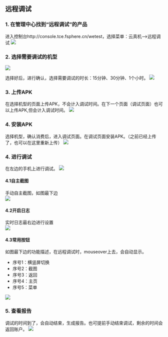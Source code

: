 ## 远程调试

### 1. 在管理中心找到“远程调试”的产品 
进入控制台http://console.tce.fsphere.cn/wetest，选择菜单：云真机-->远程调试
![](http://imgcache.tce.fsphere.cn/image/mc.qcloudimg.com/static/img/4bc1f46fbce3e27673451f7ba3666ef0/xzcd.png)

### 2. 选择需要调试的机型

![](http://imgcache.tce.fsphere.cn/image/mc.qcloudimg.com/static/img/c14efaaefa504f666db0fd06f773756c/xzsj.png)

选择好后，进行确认，选择需要调试的时长：15分钟、30分钟、1个小时。
![](http://imgcache.tce.fsphere.cn/image/mc.qcloudimg.com/static/img/03ffee3752a9d4bc1b090c471a168819/qzxf.png)

### 3. 上传APK
在选择机型的页面上传APK，不会计入调试时间。在下一个页面（调试页面）也可以上传APK,但会计入调试时间。
![](http://imgcache.tce.fsphere.cn/image/mc.qcloudimg.com/static/img/5f05d3b99e251ebfba41a1d140f5c6dc/wsc.png)



### 4. 安装APK

选择机型，确认消费后，进入调试页面。在调试页面安装APK。（之前已经上传了，也可以在这里重新上传）
![](http://imgcache.tce.fsphere.cn/image/mc.qcloudimg.com/static/img/6812bd5bb1e2c6f64e173f4c08e0ebb0/image.png)

### 4. 进行调试
在左边的手机上进行调试。
![](http://imgcache.tce.fsphere.cn/image/mc.qcloudimg.com/static/img/70b76850dfea7ef6cca8ace927141384/tiaos.png)
#### 4.1自主截图
手动自主截图，如图最下边  
![](http://imgcache.tce.fsphere.cn/image/mc.qcloudimg.com/static/img/413a2275a2ae4a582ccebb10ebb985ad/jietu.png)
#### 4.2开启日志  
实时日志最右边进行设置  
![](http://imgcache.tce.fsphere.cn/image/mc.qcloudimg.com/static/img/2d0b56526bebde68b40cbc2edd08169c/kqrz.png)
#### 4.3常用按钮

如图最下边的功能描述，在远程调试时，mouseover上去，会自动显示。 


- 序号1：横竖屏切换
- 序号2：截图
- 序号3：返回
- 序号4：主页
- 序号5：菜单

![](http://imgcache.tce.fsphere.cn/image/mc.qcloudimg.com/static/img/d50e9e3b111b189cac4573bed01be022/xuhao.png)



### 5. 查看报告

调试的时间到了，会自动结束，生成报告。也可提前手动结束调试，剩余的时间会返回账户。
![](http://imgcache.tce.fsphere.cn/image/mc.qcloudimg.com/static/img/a89e1b9daa4501d52ffc2ecb0b77bd26/bg.png)



